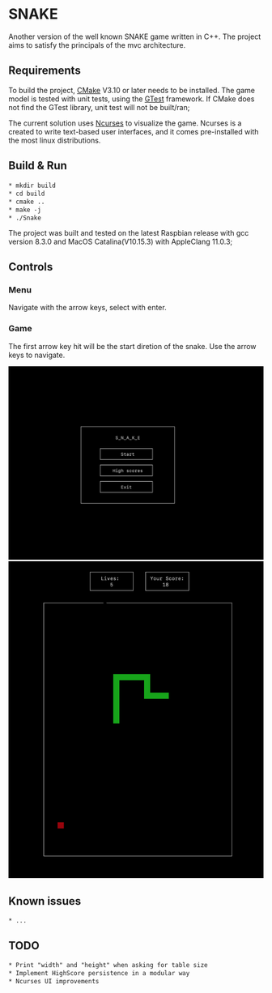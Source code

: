 # SNAKE
Another version of the well known SNAKE game written in C++.
The project aims to satisfy the principals of the mvc architecture.

## Requirements
To build the project, [CMake](https://cmake.org) V3.10 or later needs to be installed.
The game model is tested with unit tests, using the [GTest](https://github.com/google/googletest) framework.
If CMake does not find the GTest library, unit test will not be built/ran;

The current solution uses [Ncurses](https://tldp.org/HOWTO/NCURSES-Programming-HOWTO/) to visualize the game.
Ncurses is a created to write text-based user interfaces, and it comes pre-installed with the most linux distributions.

## Build & Run
    * mkdir build
    * cd build
    * cmake ..
    * make -j
    * ./Snake

The project was built and tested on the latest Raspbian release with gcc version 8.3.0
and MacOS Catalina(V10.15.3) with AppleClang 11.0.3;

## Controls
### Menu
Navigate with the arrow keys, select with enter.

### Game
The first arrow key hit will be the start diretion of the snake. Use the arrow keys to navigate.

![alt text](https://github.com/Tokodi/Snake/blob/master/images/menu.png)
![alt text](https://github.com/Tokodi/Snake/blob/master/images/game.png)

## Known issues
    * ...

## TODO
    * Print "width" and "height" when asking for table size
    * Implement HighScore persistence in a modular way
    * Ncurses UI improvements
